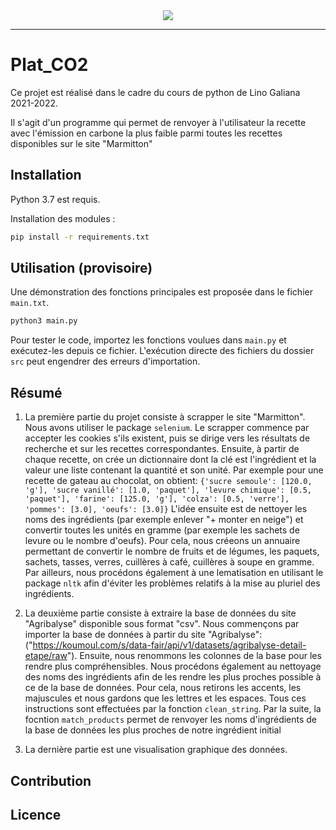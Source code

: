 <div align="center">
  <img src="https://www.planete-energies.com/sites/default/files/styles/media_full_width_940px/public/thumbnails/image/visuel_emissions_co2_small.jpg?itok=Rrh1f3Qy"><br>
</div>

-----------------


# Plat_CO2
Ce projet est réalisé dans le cadre du cours de python de Lino Galiana 2021-2022.

Il s'agit d'un programme qui permet de renvoyer à l'utilisateur la recette avec l'émission en carbone la plus faible parmi toutes les recettes disponibles sur le site "Marmitton"


## Installation

Python 3.7 est requis.

Installation des modules :

```sh
pip install -r requirements.txt
```


## Utilisation (provisoire)

Une démonstration des fonctions principales est proposée dans le fichier `main.txt`.

```sh
python3 main.py
```

Pour tester le code, importez les fonctions voulues dans `main.py` et exécutez-les depuis ce fichier. L'exécution directe des fichiers du dossier `src` peut engendrer des erreurs d'importation.

## Résumé

1. La première partie du projet consiste à scrapper le site "Marmitton".
Nous avons utiliser le package `selenium`.
Le scrapper commence par accepter les cookies s'ils existent, puis se dirige vers les résultats de recherche et sur les recettes correspondantes.
Ensuite, à partir de chaque recette, on crée un dictionnaire dont la clé est l'ingrédient et la valeur une liste contenant la quantité et son unité.
Par exemple pour une recette de gateau au chocolat, on obtient:
`{'sucre semoule': [120.0, 'g'], 'sucre vanillé': [1.0, 'paquet'], 'levure chimique': [0.5, 'paquet'], 'farine': [125.0, 'g'], 'colza': [0.5, 'verre'], 'pommes': [3.0], 'oeufs': [3.0]}`
L'idée ensuite est de nettoyer les noms des ingrédients (par exemple enlever "+ monter en neige") et convertir toutes les unités en gramme (par exemple les sachets de levure ou le nombre d'oeufs). Pour cela, nous créeons un annuaire permettant de convertir le nombre de fruits et de légumes, les paquets, sachets, tasses, verres, cuillères à café, cuillères à soupe en gramme.
Par ailleurs, nous procédons également à une lematisation en utilisant le package `nltk` afin d'éviter les problèmes relatifs à la mise au pluriel des ingrédients.

3. La deuxième partie consiste à extraire la base de données du site "Agribalyse" disponible sous format "csv".
Nous commençons par importer la base de données à partir du site "Agribalyse":
("https://koumoul.com/s/data-fair/api/v1/datasets/agribalyse-detail-etape/raw").
Ensuite, nous renommons les colonnes de la base pour les rendre plus compréhensibles. Nous procédons également au nettoyage des noms des ingrédients afin de les rendre les plus proches possible à ce de la base de données. Pour cela, nous retirons les accents, les majuscules et nous gardons que les lettres et les espaces. Tous ces instructions sont effectuées par la fonction `clean_string`.
Par la suite, la focntion `match_products` permet de renvoyer les noms d'ingrédients de la base de données les plus proches de notre ingrédient initial

5. La dernière partie est une visualisation graphique des données.

## Contribution



## Licence
